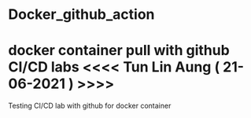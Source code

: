 # Docker_github_action
docker container pull with github CI/CD labs                    <<<< Tun Lin Aung ( 21-06-2021 ) >>>>
==================================================
Testing CI/CD lab with github for docker container
``` DFpwes
